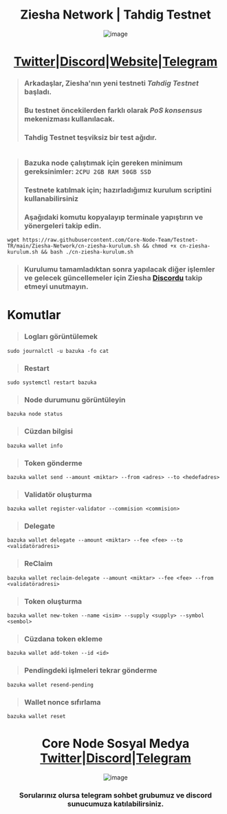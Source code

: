 <h1 align="center"> Ziesha Network | Tahdig Testnet </h1>

<div align="center">

![image](https://user-images.githubusercontent.com/108215275/230774400-08a2c51b-ee74-4884-95a9-de45d1bd8725.png)

#  [Twitter](https://twitter.com/ZieshaNetwork)|[Discord](https://discord.gg/zieshanetwork)|[Website](https://ziesha.network/)|[Telegram](https://t.me/ZieshaNetworkOfficial)

</div>

> ### Arkadaşlar, Ziesha'nın yeni testneti ***Tahdig*** ***Testnet*** başladı.
> ### Bu testnet öncekilerden farklı olarak ***PoS*** ***konsensus*** mekenizması kullanılacak.
> ### Tahdig Testnet teşviksiz bir test ağıdır.
#
#
> ### Bazuka node çalıştımak için gereken minimum gereksinimler: `2CPU 2GB RAM 50GB SSD`
> ### Testnete katılmak için; hazırladığımız kurulum scriptini kullanabilirsiniz
> ### Aşağıdaki komutu kopyalayıp terminale yapıştırın ve yönergeleri takip edin.
```
wget https://raw.githubusercontent.com/Core-Node-Team/Testnet-TR/main/Ziesha-Network/cn-ziesha-kurulum.sh && chmod +x cn-ziesha-kurulum.sh && bash ./cn-ziesha-kurulum.sh
```
> ### Kurulumu tamamladıktan sonra yapılacak diğer işlemler ve gelecek güncellemeler için Ziesha [Discordu](https://discord.gg/zieshanetwork) takip etmeyi unutmayın.
# 
#
# Komutlar

> ### Logları görüntülemek
```
sudo journalctl -u bazuka -fo cat
```
> ### Restart
```
sudo systemctl restart bazuka
```
> ### Node durumunu görüntüleyin
```
bazuka node status
```
> ### Cüzdan bilgisi
```
bazuka wallet info
```
> ### Token gönderme
```
bazuka wallet send --amount <miktar> --from <adres> --to <hedefadres>
```
> ### Validatör oluşturma
```
bazuka wallet register-validator --commision <commision>
```
> ###  Delegate 
```
bazuka wallet delegate --amount <miktar> --fee <fee> --to <validatöradresi>
```
> ### ReClaim
```
bazuka wallet reclaim-delegate --amount <miktar> --fee <fee> --from <validatöradresi>
```
> ### Token oluşturma
```
bazuka wallet new-token --name <isim> --supply <supply> --symbol <sembol>
```
> ### Cüzdana token ekleme
```
bazuka wallet add-token --id <id>
```
> ### Pendingdeki işlmeleri tekrar gönderme
```
bazuka wallet resend-pending
```
> ### Wallet nonce sıfırlama
```
bazuka wallet reset
```

<div align="center">

# Core Node Sosyal Medya [Twitter](https://twitter.com/corenodeHQ)|[Discord](https://discord.gg/fzzUAU9k)|[Telegram](https://t.me/corenodechat)

![image](https://user-images.githubusercontent.com/108215275/230776662-b35d69ab-f3a2-4c4b-975f-f36dd7c1d2db.png)

### Sorularınız olursa telegram sohbet grubumuz ve discord sunucumuza katılabilirsiniz.


</div>

